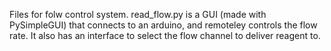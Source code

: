 Files for folw control system. read_flow.py is a GUI (made with PySimpleGUI) that connects to an arduino, and remoteley controls the flow rate. It also has an interface to select the flow channel to deliver reagent to. 